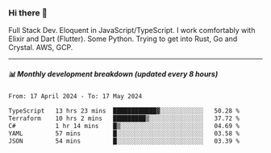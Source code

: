 ### Hi there 👋

Full Stack Dev. Eloquent in JavaScript/TypeScript. I work comfortably with Elixir and Dart (Flutter). Some Python. Trying to get into Rust, Go and Crystal. AWS, GCP.

***

##### 📊 Monthly development breakdown (updated every 8 hours)

<!--START_SECTION:waka-->

```txt
From: 17 April 2024 - To: 17 May 2024

TypeScript   13 hrs 23 mins  ████████████▓░░░░░░░░░░░░   50.28 %
Terraform    10 hrs 2 mins   █████████▒░░░░░░░░░░░░░░░   37.72 %
C#           1 hr 14 mins    █▒░░░░░░░░░░░░░░░░░░░░░░░   04.69 %
YAML         57 mins         █░░░░░░░░░░░░░░░░░░░░░░░░   03.58 %
JSON         54 mins         █░░░░░░░░░░░░░░░░░░░░░░░░   03.39 %
```

<!--END_SECTION:waka-->
